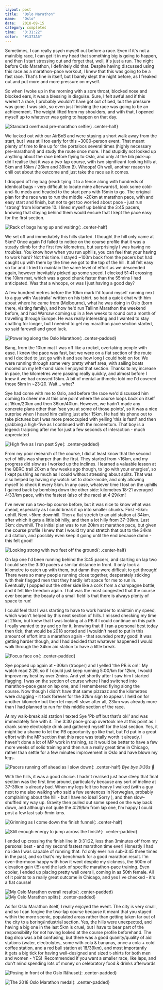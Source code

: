 ```yaml
---
layout: post
title:  "Oslo Marathon"
name:   "Oslo"
date:   2018-09-15
category: completed
time:   "3:31:22"
color:  "#1373A6"
---
```


Sometimes, I can really psych myself out before a race. Even if it's not a main/big race, I can get it in my head that something big is going to happen, and then I start stressing out and forget that, well, it's just a run. The night before Oslo Marathon, I definitely did that. Despite having discussed using this race as a marathon-pace workout, I knew that this was going to be a fast race. That's fine in itself, but I barely slept the night before, as I freaked out and put more and more pressure on myself.

So when I woke up in the morning with a sore throat, blocked nose and blocked ears, it was a blessing in disguise. Sure, I felt awful and if this weren't a race, I probably wouldn't have got out of bed, but the pressure was gone. I was sick, so even just finishing the race was going to be an achievement. The weight lifted from my shoulders, and with that, I opened myself up to whatever was going to happen on that day.

![Standard overhead pre-marathon selfie](images/oslo-before.jpg){: .center-half}

We lucked out with our AirBnB and were staying a short walk away from the start, but I was still too early for this ~3000-person event. That meant plenty of time to line up for the portaloos several times (highly necessary pre-marathon!) and study the route once more. I had stupidly not looked up anything about the race before flying to Oslo, and only at the bib pick-up did I realise that it was a two-lap course, with two significant-looking hills at 5km and 18km / 26km and 39km (!). Whoops! Oh well, another reason to chill out about the outcome and just take the race as it comes.

I dropped off my bag (read: tying it to a fence along with hundreds of identical bags - very difficult to locate mine afterwards!), took some cold-and-flu meds and headed to the start pens with 15min to go. The original plan for the race was to run the middle ~20km at marathon pace, with and easy start and finish, but not to get too worried about pace - just run 'strong' from kilometre 10. I lined myself up behind the 3:45 pacers, knowing that staying behind them would ensure that I kept the pace easy for the first section.

![Rack of bags hung up and waiting](images/oslo-bags.jpg){: .center-half}

We set off and immediately this hills started. I thought the hill only came at 5km? Once again I'd failed to notice on the course profile that it was a steady climb for the first few kilometres, but surprisingly I was having no troubles. You know how when you run uphills, you can feel that your having to work hard? Not this time. I stayed ~100m back from the pacers but had caught up with them by the time we got to the top of the hill. It all felt easy so far and I tried to maintain the same level of effort as we descended again, however inevitably picked up some speed. I clocked 51:41 crossing the 10km mat, which was a good chunk faster than the 55mins I had anticipated. Was that a whoops, or was I just having a good day?

A few hundred metres before the 10km mark I'd found myself running next to a guy with 'Australia' written on his tshirt, so had a quick chat with him about where he came from (Melbourne), what he was doing in Oslo (born there, visiting family), and how he'd run Tallinn Marathon the weekend before, and had Warsaw coming up in a few weeks to round out a month of travelling through Europe. He was really interesting and I wanted to stay chatting for longer, but I needed to get my marathon pace section started, so said farewell and good luck.

![Powering along the Oslo Marathon](images/oslo-powering.jpg){: .center-padded}

Bang, from the 10km mat I was off like a rocket, overtaking people with ease. I knew the pace was fast, but we were on a flat section of the route and I decided to just go with it and see how long I could hold on for. We were running through some very pretty wharf area, with sailing boats moored on my left-hand side: I enjoyed that section. Thanks to my increase in pace, the kilometres were passing really quickly, and almost before I knew it we had crossed 15km. A bit of mental arithmetic told me I'd covered those 5km in ~23:20. Wait... what?

Sye had come with me to Oslo, and before the race we'd discussed him coming to cheer me at this one point where the course loops back on itself at 15km/20km and then 36km/40km. However, we hadn't made any concrete plans other than 'see you at some of those points', so it was a nice surprise when I heard him calling just after 15km. He had his phone out to take pictures but I was more preoccupied with yelling 'this is fast!' and then grabbing a high-five as I continued with the momentum. That boy is a legend: traipsing after me for just a few seconds of interaction - much appreciated 

![High five as I run past Sye](images/oslo-highfive.jpg){: .center-padded}

From my poor research of the course, I did at least know that the second set of hills was sharper than the first. They started from ~16km, and my progress did slow as I worked up the inclines. I learned a valuable lesson at the QBRC trail 20km a few weeks ago though, to 'go with your energies', so I kept pushing as much as I could without stressing about splits. That was also helped by having my watch set to clock-mode, and only allowing myself to check it every 5km. In any case, whatever time I lost on the uphills I gained back by bombing down the other side: kilometres 18-21 averaged 4:33/km pace, with the fastest (also of the race) at 4:29/km!

I've never run a two-lap course before, but it was nice to know what was ahead, especially as I could break it up into smaller chunks. First ~5km: uphill. Next ~5km: downhill. Then a flat stretch to an aid station at 34km, after which it gets a little bit hilly, and then a lot hilly from 37-39km. Last 3km: downhill. The initial plan was to run 20km at marathon pace, but given the course profile I knew that I would try and stretch that out to the 34km aid station, and possibly even keep it going until the end because damn - this felt good!

![Looking strong with two feet off the ground](images/oslo-fly.jpg){: .center-half}

On lap one I'd been running behind the 3:45 pacers, and starting on lap two I could see the 3:30 pacers a similar distance in front. It only took a kilometre to catch up with them, but damn they were difficult to get through! There were so many people running close together, desperately sticking with their flagged men that they hardly left space for me to run in. Eventually I popped out the other side like a cork from a champagne bottle, and it felt like freedom again. That was the most congested that the course ever became: the beauty of a small field is that there is always plenty of space to run!

I could feel that I was starting to have to work harder to maintain my speed, which wasn't helped by this next section of hills. I missed checking my time at 25km, but knew that I was looking at a PB if I could continue on this path. I really wanted to try and go for it, knowing that if I ran a personal best today then tick, that would be 2018 sorted and I wouldn't need to put in this amount of effort into a marathon again - that sounded pretty good! It was getting harder though, and I had decided that whatever happened I would walk through the 34km aid station to have a little break.

![Focus face on](images/oslo-focus.jpg){: .center-padded}

Sye popped up again at ~30km (trooper) and I yelled 'the PB is on!'. My watch read 2:26, so if I could just keep running 5:00/km for 12km, I would improve my best by over 2mins. And yet shortly after I saw him I started flagging. I was on the section of course where I had switched into marathon-pace gear on lap one, and I remembered flying along the course. Now though I didn't have that same pizzazz and the kilometres were dragging - it took forever for the 32km sign to appear. I held on for another kilometre but then let myself slow: after all, 23km was already more than I had planned to run for this middle section of the race.

At my walk-break aid station I texted Sye 'Pb off but that's ok!' and was immediately fine with it. The 3:30 pace-group overtook me at this point as I drank some electrolyte drink and gathered myself for the last section. Yes, it might be a shame to let the PB opportunity go like that, but I'd put in a great effort with the MP section that this race was totally worth it already. I haven't done a lot of MP work in training, so it would be better to have a few more weeks of solid training and then run a really great time in Chicago, rather than settle for a few minutes improvement in Oslo and have blown my legs.

![Pacers running off ahead as I slow down](images/oslo-pacers.jpg){: .center-half}
*Bye bye 3:30s 👋*

With the hills, it was a good choice. I hadn't realised just how steep that final section was the first time around, particularly because any sort of incline at 37-39km is already bad. When my legs felt too heavy I walked (with a guy next to me also walking who said a few sentences in Norwegian, probably complaining about the hill - but I have no idea! Sorry ), and then slow-shuffled my way up. Gravity then pulled out some speed on the way back down, and although not quite the 4:29/km from lap one, I'm happy I could post a few last sub-5min kms.

![Grinning as I come down the finish funnel](images/oslo-finish.jpg){: .center-half}

![Still enough energy to jump across the finish!](images/oslo-jump.jpg){: .center-padded}

I ended up crossing the finish line in 3:31:22, less than 3minutes off from my personal best - and my second fastest marathon time ever! Honestly I had no idea I was capable of running that: I'd only ever run sub-3:45 three times in the past, and so that's my benchmark for a good marathon result. I'm over-the-moon happy with how it went despite my sickness, the 500m of elevation gain (!!!) and the lack of specific marathon-pace training. Even cooler, I ended up placing pretty well overall, coming in as 50th female. All of it points to a really great outcome in Chicago, and yes I've checked - it's a flat course!

![My Oslo Marathon overall results](images/oslo-results1.jpg){: .center-padded}
![My Oslo Marathon splits](images/oslo-results2.jpg){: .center-padded}

As for Oslo Marathon itself, I really enjoyed the event. The city is very small, and so I can forgive the two-lap course because it meant that you stayed within the more scenic, populated areas rather than getting taken far out of the city to a boring/industrial section. Yes, the hills were unexpected, and having a big one in the last 5km is cruel, but I have to bear part of the responsibility for not having looked at the course profile beforehand. The bag drop was a bit confusing, but there was a good quanity/quality of aid stations (water, electrolytes, some with cola & bananas, once a cola + cold coffee station, and a red bull station at 18/39km), and most importantly it gets a big tick for having well-designed and sized t-shirts for both men and women - YES!  Recommended if you want a smaller race, like laps, and don't mind spending lots of money on celebratory food & drinks afterwards 

![Posing in front of the Oslo Råhuset](images/oslo-pose.jpg){: .center-padded}

![The 2018 Oslo Marathon medal](images/oslo-medal.jpg){: .center-padded}
